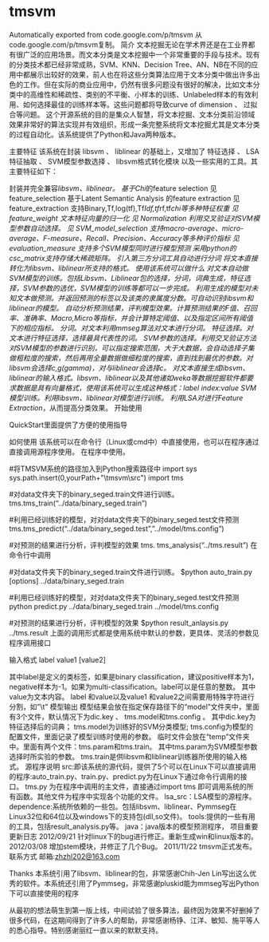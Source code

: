 # tmsvm
Automatically exported from code.google.com/p/tmsvm
从code.google.com/p/tmsvm复制。
简介
文本挖掘无论在学术界还是在工业界都有很广泛的应用场景。而文本分类是文本挖掘中一个非常重要的手段与技术。现有的分类技术都已经非常成熟，SVM、KNN、Decision Tree、AN、NB在不同的应用中都展示出较好的效果，前人也在将这些分类算法应用于文本分类中做出许多出色的工作。但在实际的商业应用中，仍然有很多问题没有很好的解决，比如文本分类中的高维性和稀疏性、类别的不平衡、小样本的训练、Unlabeled样本的有效利用、如何选择最佳的训练样本等。这些问题都将导致curve of dimension 、 过拟合等问题。 这个开源系统的目的是集众人智慧，将文本挖掘、文本分类前沿领域效果非常好的算法实现并有效组织，形成一条完整系统将文本挖掘尤其是文本分类的过程自动化。该系统提供了Python和Java两种版本。

主要特征
该系统在封装 libsvm 、 liblinear 的基础上，又增加了 特征选择 、 LSA特征抽取 、 SVM模型参数选择 、 libsvm格式转化模块 以及一些实用的工具。其主要特征如下：

封装并完全兼容*libsvm、liblinear。
基于Chi*的feature selection 见 feature_selection
基于Latent Semantic Analysis 的feature extraction 见 feature_extraction
支持Binary,Tf,log(tf),Tf*Idf,tf*rf,tf*chi等多种特征权重 见 feature_weight
文本特征向量的归一化 见 Normalization
利用交叉验证对SVM模型参数自动选择。 见 SVM_model_selection
支持macro-average、micro-average、F-measure、Recall、Precision、Accuracy等多种评价指标 见evaluation_measure
支持多个SVM模型同时进行模型预测
采用python的csc_matrix支持存储大稀疏矩阵。
引入第三方分词工具自动进行分词
将文本直接转化为libsvm、liblinear所支持的格式。
使用该系统可以做什么
对文本自动做SVM模型的训练。包括Libsvm、Liblinear包的选择，分词，词典生成，特征选择，SVM参数的选优，SVM模型的训练等都可以一步完成。
利用生成的模型对未知文本做预测。并返回预测的标签以及该类的隶属度分数。可自动识别libsvm和liblinear的模型。
自动分析预测结果，评判模型效果。计算预测结果的F值、召回率、准确率、Macro,Micro等指标，并会计算特定阈值、以及指定区间所有阈值下的相应指标。
分词。对文本利用mmseg算法对文本进行分词。
特征选择。对文本进行特征选择，选择最具代表性的词。
SVM参数的选择。利用交叉验证方法对SVM模型的参数进行识别，可以指定搜索范围，大于大数据，会自动选择子集做粗粒度的搜索，然后再用全量数据做细粒度的搜索，直到找到最优的参数。对libsvm会选择c,g(gamma)，对与liblinear会选择c。
对文本直接生成libsvm、liblinear的输入格式。libsvm、liblinear以及其他诸如weka等数据挖掘软件都要求数据是具有向量格式，使用该系统可以生成这种格式：label index:value
SVM模型训练。利用libsvm、liblinear对模型进行训练。
利用LSA对进行Feature Extraction*，从而提高分类效果。
开始使用

QuickStart里面提供了方便的使用指导

如何使用
该系统可以在命令行（Linux或cmd中）中直接使用，也可以在程序通过直接调用源程序使用。 在程序中使用。

#将TMSVM系统的路径加入到Python搜索路径中
import sys
sys.path.insert(0,yourPath+"\tmsvm\src")
import tms

#对data文件夹下的binary_seged.train文件进行训练。
tms.tms_train(“../data/binary_seged.train”) 

#利用已经训练好的模型，对对data文件夹下的binary_seged.test文件预测
tms.tms_predict(“../data/binary_seged.test”,”../model/tms.config”)

#对预测的结果进行分析，评判模型的效果
tms. tms_analysis(“../tms.result”)
在命令行中调用

#对data文件夹下的binary_seged.train文件进行训练。
$python auto_train.py [options]  ../data/binary_seged.train

#利用已经训练好的模型，对对data文件夹下的binary_seged.test文件预测
python predict.py ../data/binary_seged.train ../model/tms.config

#对预测的结果进行分析，评判模型的效果
$python result_anlaysis.py ../tms.result
上面的调用形式都是使用系统中默认的参数，更具体、灵活的参数见程序调用接口

输入格式
label value1 [value2]

其中label是定义的类标签，如果是binary classification，建议positive样本为1，negative样本为-1。如果为multi-classification。label可以是任意的整数。
其中value为文本内容。
label 和value以及value1 和value2之间需要用特殊字符进行分割，如”\t”
模型输出
模型结果会放在指定保存路径下的“model”文件夹中，里面有3个文件，默认情况下为dic.key 、 tms.model和tms.config 。
其中dic.key为特征选择后的词典；
tms.model为训练好的SVM分类模型;
tms.config为模型的配置文件，里面记录了模型训练时使用的参数。
临时文件会放在“temp”文件夹中。里面有两个文件：tms.param和tms.train。
其中tms.param为SVM模型参数选择时所实验的参数。
tms.train是供libsvm和liblinear训练器所使用的输入格式。
源程序说明
src:即该系统的源代码，提供了5个可以在Linux下可以直接调用的程序:auto_train.py、train.py、predict.py为在Linux下通过命令行调用的接口。
tms.py 为在程序中调用的主文件，直接通过import tms 即可调用系统的所有函数。其他文件为程序中实现各个功能的文件。
lsa_src：LSA模型的源程序。
dependence:系统所依赖的一些包。包括libsvm、liblinear、Pymmseg在Linux32位和64位以及windows下的支持包(dll,so文件)。
tools:提供的一些有用的工具，包括result_analysis.py等。
java：java版本的模型预测程序，
项目重要更新日志
2012/09/21 针对linux下的bug进行修正。重新生成win和linux版本的。
2012/03/08 增加stem模块，并修正了几个Bug。
2011/11/22 tmsvm正式发布。
联系方式
邮箱:zhzhl202@163.com

Thanks
本系统引用了libsvm、liblinear的包，非常感谢Chih-Jen Lin写出这么优秀的软件。本系统还引用了Pymmseg，非常感谢pluskid能为mmseg写出Python下可以直接使用的程序

从最初的想法萌生到第一版上线，中间试验了很多算法，最终因为效果不好删掉了很多代码，在这期间得到了许多人的帮助，非常感谢杨铮、江洋、敏知、施平等人的悉心指导。特别感谢丽红一直以来的默默支持。
